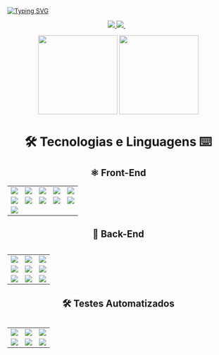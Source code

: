 

[![Typing SVG](https://readme-typing-svg.herokuapp.com?color=%23EF8AA4&size=25&center=true&vCenter=true&width=1000&lines=%3C+Ol%C3%A1+%F0%9F%91%8B%2C+sou+Michael!+%F0%9F%91%A8%E2%80%8D%F0%9F%92%BB+%2F%3E)](https://git.io/typing-svg)
<p align='center'>
  <a href = "mailto:7michaeel7@gmail.com">
    <img src="https://img.shields.io/badge/Gmail-0D1117?style=for-the-badge&logo=gmail&logoColor=ef8aa4" target="_blank">
  </a>
  <a href="https://www.linkedin.com/in/michaelcaxias/" target="_blank">
    <img src="https://img.shields.io/badge/-Linkedin-0D1117?style=for-the-badge&logo=linkedin&logoColor=ef8aa4" />
  </a>&nbsp;&nbsp;
</p>

<p align='center'>
  <img height="180em" src="https://github-readme-stats.vercel.app/api?username=michaelcaxias&show_icons=true&include_all_commits=true&count_private=true&theme=react&hide_border=true&bg_color=0D1117&title_color=ff8da4&icon_color=c2f0ff">
  <img height="180em" src="https://github-readme-stats.vercel.app/api/top-langs/?username=michaelcaxias&langs_count=10&layout=compact&theme=react&hide_border=true&bg_color=0D1117&title_color=ff8da4&icon_color=eafaff">
</p>

<div align='center'>
  <h1 >🛠 Tecnologias e Linguagens ⌨ </h1>
  <div>
    <h2>⚛️ Front-End</h2>
    <table>
      <tbody>
        <tr>
          <td>
            <img src="https://img.shields.io/badge/-html5-0D1117?style=for-the-badge&logo=html5&logoColor=ef8aa4" />
          </td>
          <td>
            <img src="https://img.shields.io/badge/-css-0D1117?style=for-the-badge&logo=css3&logoColor=ef8aa4" />
          </td>
          <td>
            <img src="https://img.shields.io/badge/-sass-0D1117?style=for-the-badge&logo=sass&logoColor=ef8aa4" />
          </td>
          <td>
            <img src="https://img.shields.io/badge/-JavaScript-0D1117?style=for-the-badge&logo=JavaScript&logoColor=ef8aa4" />
          </td>
          <td>
            <img src="https://img.shields.io/badge/-react%20router-0D1117?style=for-the-badge&logo=react-router&logoColor=ef8aa4" />
          </td>
        </tr>
        <tr>
          <td>
            <img src="https://img.shields.io/badge/-react-0D1117?style=for-the-badge&logo=react&logoColor=ef8aa4" />
          </td>
          <td>
            <img src="https://img.shields.io/badge/-react%20native-0D1117?style=for-the-badge&logo=react&logoColor=ef8aa4" />
          </td>
          <td>
            <img src="https://img.shields.io/badge/-bootstrap-0D1117?style=for-the-badge&logo=bootstrap&logoColor=ef8aa4" />
          </td>
          <td>
            <img src="https://img.shields.io/badge/-redux-0D1117?style=for-the-badge&logo=redux&logoColor=ef8aa4" />
          </td>
          <td>
            <img src="https://img.shields.io/badge/styled--components-0D1117?style=for-the-badge&logo=styled-components&logoColor=ef8aa4" />
          </td>
        </tr>
        <tr>
          <td>
            <img src="https://img.shields.io/badge/Tailwind_CSS-0D1117?style=for-the-badge&logo=tailwind-css&logoColor=ef8aa4" />
          </td>
          <td></td>
          <td></td>
          <td></td>
          <td></td>
        </tr>
      </tbody>
    <table>

  </div>
  <div>
    <h2>🌟 Back-End</h2>
    <table>
      <tbody>
        <tr>
          <td>
            <img src="https://img.shields.io/badge/-mysql-0D1117?style=for-the-badge&logo=mysql&logoColor=ef8aa4" />
          </td>
          <td>
            <img src="https://img.shields.io/badge/-node.js-0D1117?style=for-the-badge&logo=nodedotjs&logoColor=ef8aa4" />
          </td>
          <td>
            <img src="https://img.shields.io/badge/-typescript-0D1117?style=for-the-badge&logo=typescript&logoColor=ef8aa4" />
          </td>
        </tr>
        <tr>
          <td>
            <img src="https://img.shields.io/badge/-express.js-0D1117?style=for-the-badge&logo=express&logoColor=ef8aa4" />
          </td>
          <td>
            <img src="https://img.shields.io/badge/sequelize.js-0D1117?style=for-the-badge&logo=sequelize&logoColor=ef8aa4" />
          </td>
          <td>
            <img src="https://img.shields.io/badge/-docker-0D1117?style=for-the-badge&logo=docker&logoColor=ef8aa4" />
          </td>
        </tr>
        <tr>
          <td>
            <img src="https://img.shields.io/badge/-mongodb-0D1117?style=for-the-badge&logo=mongodb&logoColor=ef8aa4" />
          </td>
          <td>
            <img src="https://img.shields.io/badge/-python-0D1117?style=for-the-badge&logo=python&logoColor=ef8aa4" />
          </td>
          <td>
            <img src="https://img.shields.io/badge/-java-0D1117?style=for-the-badge&logo=java&logoColor=ef8aa4" />
          </td>
        </tr>
      </tbody>
    <table>
  </div>
  <div>
    <h2>🛠 Testes Automatizados</h2>
    <table>
      <tbody>
        <tr>
          <td>
            <img src="https://img.shields.io/badge/mocha.js-0D1117?style=for-the-badge&logo=mocha&logoColor=ef8aa4" />
          </td>
          <td>
            <img src="https://img.shields.io/badge/chai.js-0D1117?style=for-the-badge&logo=chai&logoColor=ef8aa4" />
          </td>
          <td>
            <img src="https://img.shields.io/badge/Sinon.js-0D1117?style=for-the-badge&logo=Sinon&logoColor=ef8aa4" />
          </td>
        </tr>
        <tr>
          <td>
            <img src="https://img.shields.io/badge/testing%20library-0D1117?style=for-the-badge&logo=testing-library&logoColor=ef8aa4" />
          </td>
          <td>
            <img src="https://img.shields.io/badge/-jest-0D1117?style=for-the-badge&logo=jest&logoColor=ef8aa4" />
          </td>
          <td>
            <img src="https://img.shields.io/badge/Cypress-0D1117?style=for-the-badge&logo=cypress&logoColor=ef8aa4" />
          </td>
        </tr>
      </tbody>
    <table>
  </div>
</div>
